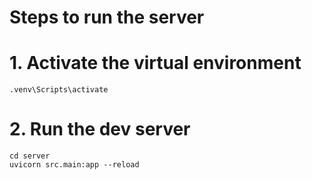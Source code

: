 # Steps to run the server

# 1. Activate the virtual environment
```
.venv\Scripts\activate
```

# 2. Run the dev server
```
cd server
uvicorn src.main:app --reload
```
